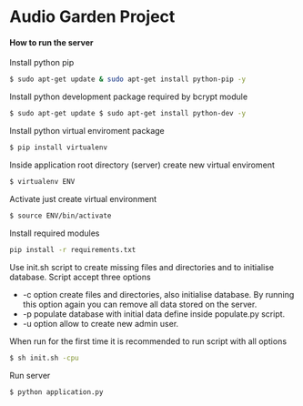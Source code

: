 # Audio Garden Project
 
#### How to run the server
Install python pip
```sh
$ sudo apt-get update & sudo apt-get install python-pip -y
```
Install python development package required by bcrypt module
```sh
$ sudo apt-get update $ sudo apt-get install python-dev -y
```
Install python virtual enviroment package
```sh
$ pip install virtualenv
```
Inside application root directory (server) create new virtual enviroment
```sh
$ virtualenv ENV
```
Activate just create virtual environment
```sh
$ source ENV/bin/activate
```
Install required modules
```sh
pip install -r requirements.txt
```
Use init.sh script to create missing files and directories and to initialise database. Script accept three options
  - -c option create files and directories, also initialise database. By running this option again you can remove all data stored on the server.
  - -p populate database with initial data define inside populate.py script.
  - -u option allow to create new admin user.

  When run for the first time it is recommended to run script with all options
```sh
$ sh init.sh -cpu
```
Run server
```sh
$ python application.py
```
